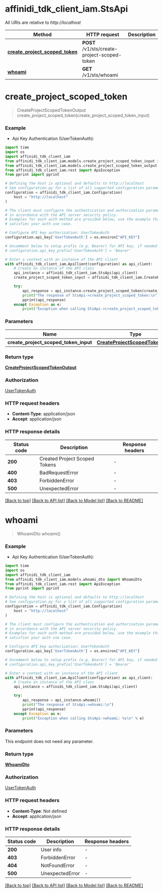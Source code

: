 # affinidi_tdk_client_iam.StsApi

All URIs are relative to _http://localhost_

| Method                                                                   | HTTP request                                 | Description |
| ------------------------------------------------------------------------ | -------------------------------------------- | ----------- |
| [**create_project_scoped_token**](StsApi.md#create_project_scoped_token) | **POST** /v1/sts/create-project-scoped-token |
| [**whoami**](StsApi.md#whoami)                                           | **GET** /v1/sts/whoami                       |

# **create_project_scoped_token**

> CreateProjectScopedTokenOutput create_project_scoped_token(create_project_scoped_token_input)

### Example

- Api Key Authentication (UserTokenAuth):

```python
import time
import os
import affinidi_tdk_client_iam
from affinidi_tdk_client_iam.models.create_project_scoped_token_input import CreateProjectScopedTokenInput
from affinidi_tdk_client_iam.models.create_project_scoped_token_output import CreateProjectScopedTokenOutput
from affinidi_tdk_client_iam.rest import ApiException
from pprint import pprint

# Defining the host is optional and defaults to http://localhost
# See configuration.py for a list of all supported configuration parameters.
configuration = affinidi_tdk_client_iam.Configuration(
    host = "http://localhost"
)

# The client must configure the authentication and authorization parameters
# in accordance with the API server security policy.
# Examples for each auth method are provided below, use the example that
# satisfies your auth use case.

# Configure API key authorization: UserTokenAuth
configuration.api_key['UserTokenAuth'] = os.environ["API_KEY"]

# Uncomment below to setup prefix (e.g. Bearer) for API key, if needed
# configuration.api_key_prefix['UserTokenAuth'] = 'Bearer'

# Enter a context with an instance of the API client
with affinidi_tdk_client_iam.ApiClient(configuration) as api_client:
    # Create an instance of the API class
    api_instance = affinidi_tdk_client_iam.StsApi(api_client)
    create_project_scoped_token_input = affinidi_tdk_client_iam.CreateProjectScopedTokenInput() # CreateProjectScopedTokenInput | CreateProjectScopedToken

    try:
        api_response = api_instance.create_project_scoped_token(create_project_scoped_token_input)
        print("The response of StsApi->create_project_scoped_token:\n")
        pprint(api_response)
    except Exception as e:
        print("Exception when calling StsApi->create_project_scoped_token: %s\n" % e)
```

### Parameters

| Name                                  | Type                                                                  | Description              | Notes |
| ------------------------------------- | --------------------------------------------------------------------- | ------------------------ | ----- |
| **create_project_scoped_token_input** | [**CreateProjectScopedTokenInput**](CreateProjectScopedTokenInput.md) | CreateProjectScopedToken |

### Return type

[**CreateProjectScopedTokenOutput**](CreateProjectScopedTokenOutput.md)

### Authorization

[UserTokenAuth](../README.md#UserTokenAuth)

### HTTP request headers

- **Content-Type**: application/json
- **Accept**: application/json

### HTTP response details

| Status code | Description                   | Response headers |
| ----------- | ----------------------------- | ---------------- |
| **200**     | Created Project Scoped Tokens | -                |
| **400**     | BadRequestError               | -                |
| **403**     | ForbiddenError                | -                |
| **500**     | UnexpectedError               | -                |

[[Back to top]](#) [[Back to API list]](../README.md#documentation-for-api-endpoints) [[Back to Model list]](../README.md#documentation-for-models) [[Back to README]](../README.md)

# **whoami**

> WhoamiDto whoami()

### Example

- Api Key Authentication (UserTokenAuth):

```python
import time
import os
import affinidi_tdk_client_iam
from affinidi_tdk_client_iam.models.whoami_dto import WhoamiDto
from affinidi_tdk_client_iam.rest import ApiException
from pprint import pprint

# Defining the host is optional and defaults to http://localhost
# See configuration.py for a list of all supported configuration parameters.
configuration = affinidi_tdk_client_iam.Configuration(
    host = "http://localhost"
)

# The client must configure the authentication and authorization parameters
# in accordance with the API server security policy.
# Examples for each auth method are provided below, use the example that
# satisfies your auth use case.

# Configure API key authorization: UserTokenAuth
configuration.api_key['UserTokenAuth'] = os.environ["API_KEY"]

# Uncomment below to setup prefix (e.g. Bearer) for API key, if needed
# configuration.api_key_prefix['UserTokenAuth'] = 'Bearer'

# Enter a context with an instance of the API client
with affinidi_tdk_client_iam.ApiClient(configuration) as api_client:
    # Create an instance of the API class
    api_instance = affinidi_tdk_client_iam.StsApi(api_client)

    try:
        api_response = api_instance.whoami()
        print("The response of StsApi->whoami:\n")
        pprint(api_response)
    except Exception as e:
        print("Exception when calling StsApi->whoami: %s\n" % e)
```

### Parameters

This endpoint does not need any parameter.

### Return type

[**WhoamiDto**](WhoamiDto.md)

### Authorization

[UserTokenAuth](../README.md#UserTokenAuth)

### HTTP request headers

- **Content-Type**: Not defined
- **Accept**: application/json

### HTTP response details

| Status code | Description     | Response headers |
| ----------- | --------------- | ---------------- |
| **200**     | User info       | -                |
| **403**     | ForbiddenError  | -                |
| **404**     | NotFoundError   | -                |
| **500**     | UnexpectedError | -                |

[[Back to top]](#) [[Back to API list]](../README.md#documentation-for-api-endpoints) [[Back to Model list]](../README.md#documentation-for-models) [[Back to README]](../README.md)
